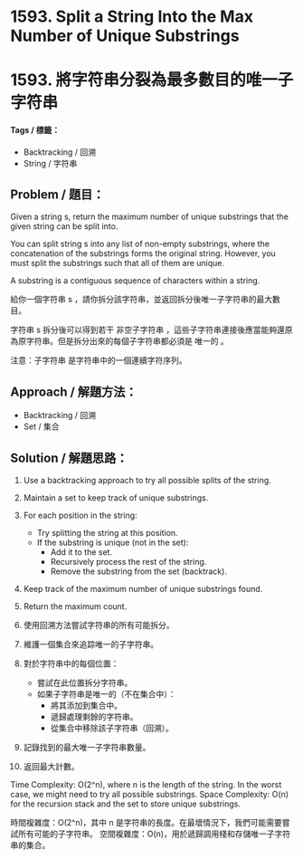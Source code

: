 # 1593. Split a String Into the Max Number of Unique Substrings
# 1593. 將字符串分裂為最多數目的唯一子字符串

#### Tags / 標籤：
- Backtracking / 回溯
- String / 字符串

## Problem / 題目：
Given a string s, return the maximum number of unique substrings that the given string can be split into.

You can split string s into any list of non-empty substrings, where the concatenation of the substrings forms the original string. However, you must split the substrings such that all of them are unique.

A substring is a contiguous sequence of characters within a string.

給你一個字符串 s ，請你拆分該字符串，並返回拆分後唯一子字符串的最大數目。

字符串 s 拆分後可以得到若干 非空子字符串 ，這些子字符串連接後應當能夠還原為原字符串。但是拆分出來的每個子字符串都必須是 唯一的 。

注意：子字符串 是字符串中的一個連續字符序列。

## Approach / 解題方法：
- Backtracking / 回溯
- Set / 集合

## Solution / 解題思路： 
1. Use a backtracking approach to try all possible splits of the string.
2. Maintain a set to keep track of unique substrings.
3. For each position in the string:
   - Try splitting the string at this position.
   - If the substring is unique (not in the set):
     - Add it to the set.
     - Recursively process the rest of the string.
     - Remove the substring from the set (backtrack).
4. Keep track of the maximum number of unique substrings found.
5. Return the maximum count.

1. 使用回溯方法嘗試字符串的所有可能拆分。
2. 維護一個集合來追踪唯一的子字符串。
3. 對於字符串中的每個位置：
   - 嘗試在此位置拆分字符串。
   - 如果子字符串是唯一的（不在集合中）：
     - 將其添加到集合中。
     - 遞歸處理剩餘的字符串。
     - 從集合中移除該子字符串（回溯）。
4. 記錄找到的最大唯一子字符串數量。
5. 返回最大計數。

Time Complexity: O(2^n), where n is the length of the string. In the worst case, we might need to try all possible substrings.
Space Complexity: O(n) for the recursion stack and the set to store unique substrings.

時間複雜度：O(2^n)，其中 n 是字符串的長度。在最壞情況下，我們可能需要嘗試所有可能的子字符串。
空間複雜度：O(n)，用於遞歸調用棧和存儲唯一子字符串的集合。
